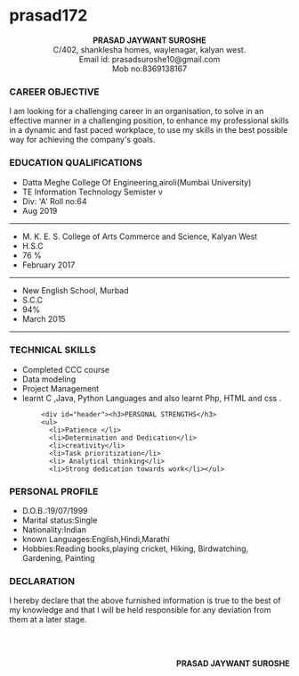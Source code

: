 # prasad172
<html>
 <head>
<link type="text/css" rel="stylesheet" href="resume.css">
<title>Resume</title>
</head>
<body>
<p id="name"><center><b>PRASAD JAYWANT SUROSHE</b><br>
C/402, shanklesha homes, waylenagar, kalyan west.<br>
Email id: prasadsuroshe10@gmail.com<br>Mob no:8369138167</center></p>
<p>
            <div id="header">
              <h3>CAREER OBJECTIVE</h3>
            </div>
            </p
            <p>
        I am looking for a challenging career in an organisation, to solve in an effective manner in a challenging position,  to enhance my professional skills in a dynamic and fast paced workplace, to use my skills in the best possible way for achieving the company's goals.</p>
            <div id="header"><h3>EDUCATION QUALIFICATIONS</h3></div>
            <ul>
             <li>Datta Meghe College Of Engineering,airoli(Mumbai University)</il>
              <li>TE Information Technology Semister v</li>
              <li>Div: 'A' Roll no:64</li>
              <li>Aug 2019</li></ul><hr>
              <ul>
                <li>M. K. E. S. College of Arts Commerce and Science, Kalyan West</li>
             <li>H.S.C</li>
                <li>76 %</li>
                <li>February 2017</li></ul>
                <hr>
                <ul><li>New English School, Murbad</li>
                <li>S.C.C</li>
                <li>94%</li>
                <li>March 2015</li></ul><hr>
                <p>
<div id="header">
            <h3>TECHNICAL SKILLS</h3></div><p>
              <ul>
                <li>
            Completed CCC course</li>
            <li> Data modeling </li>
            <li> Project Management </li>
            <li>
             learnt C ,Java, Python Languages and also learnt Php, HTML and css .</li></ul></p>

            <div id="header"><h3>PERSONAL STRENGTHS</h3>
            <ul>
              <li>Patience </li>
              <li>Determination and Dedication</li>
              <li>creativity</li>
              <li>Task prioritization</li>
              <li> Analytical thinking</li>
              <li>Strong dedication towards work</li></ul>

</p>
<p>
    <div id ="header">
      <h3>PERSONAL PROFILE</h3></div>
      <ul>
        <li>D.O.B.:19/07/1999</li>
        <li>Marital status:Single</li>
        <li>Nationality:Indian</li>
        <li>known Languages:English,Hindi,Marathi</li>
        <li>Hobbies:Reading books,playing cricket, Hiking, Birdwatching, Gardening, Painting</li>
      </ul>
    </p>
     <p>
      <div id="header">
        <h3>DECLARATION</h3></div>
        <p>
        I hereby declare that the above furnished information is true to the best of my knowledge and that I will be held responsible for any deviation from them at a later stage.</p><br><br>
        <b><p align="right">PRASAD JAYWANT SUROSHE</p></b>
    </body>
</html>
